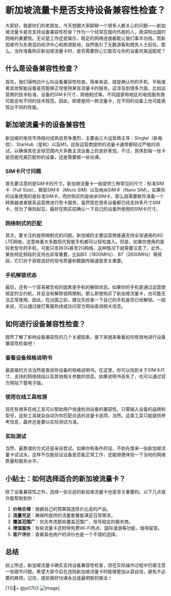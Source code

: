 # 新加坡流量卡是否支持设备兼容性检查？

大家好，我是你们的老朋友，今天想跟大家聊聊一个很多人都关心的问题——新加坡流量卡是否支持设备兼容性检查？作为一个经常在国内外跑的人，我深知出国时网络的重要性。无论是工作还是娱乐，稳定的网络连接都能让我们事半功倍。而新加坡作为东南亚的经济中心和旅游胜地，自然吸引了无数游客和商务人士前往。那么，当你准备购买新加坡流量卡时，是否需要担心它能否与你的设备完美适配呢？

## 什么是设备兼容性检查？

首先，我们得明白什么叫设备兼容性检查。简单来说，就是确认你的手机、平板或者其他智能设备是否能够正常使用某张流量卡的服务。这涉及到很多方面，比如运营商的技术标准、设备的SIM卡尺寸、网络制式等。不同国家和地区的电信服务商可能会有不同的技术规范，因此，即使是同一款流量卡，在不同的设备上也可能表现出不同的性能。

## 新加坡流量卡的设备兼容性

新加坡的电信市场相对成熟且竞争激烈，主要由三大运营商主导：Singtel（新电信）、StarHub（星和）以及M1。这些运营商提供的流量卡通常都经过严格的测试，以确保其在全球范围内大多数主流设备上的良好表现。不过，具体到每一张卡是否能完美匹配你的设备，还是需要做一些功课。

### SIM卡尺寸问题

首先要注意的是SIM卡的尺寸。新加坡流量卡一般提供三种常见的尺寸：标准SIM卡（Full Size）、微型SIM卡（Micro SIM）以及纳米SIM卡（Nano SIM）。如果你的设备使用的是标准SIM卡，而你购买的是纳米SIM卡，那么就需要额外准备一个转换器或者联系运营商进行剪卡服务。虽然现在很多设备都已经支持多尺寸SIM卡，但为了保险起见，最好在购买前确认一下自己的设备所使用的SIM卡尺寸。

### 网络制式的匹配

其次，要关注的是网络制式的问题。新加坡的主要运营商普遍支持全球通用的4G LTE网络，这意味着大多数现代智能手机都可以轻松接入。但是，如果你使用的是较老型号的手机，可能只支持3G甚至2G网络，这种情况下就需要注意了。此外，某些特定频段的支持也非常重要，比如B3（1800MHz）、B7（2600MHz）等频段，它们对于获取良好的信号质量和数据传输速度至关重要。

### 手机解锁状态

最后，还有一个容易被忽视的因素是手机的解锁状态。如果你的手机是通过运营商绑定的合约机，并且没有解除锁网限制，那么即使购买了新加坡流量卡，也可能无法正常使用。因此，在出国之前，建议先检查一下自己的手机是否已经解锁。一般来说，可以通过拨打客服热线或访问官方网站查询相关信息。

## 如何进行设备兼容性检查？

既然了解了影响设备兼容性的几个关键因素，接下来就来看看如何有效地进行设备兼容性检查吧！

### 查看设备规格说明书

最直接的方法当然是查阅你设备的规格说明书。在这里，你可以找到关于SIM卡尺寸、支持的网络频段以及其他相关参数的信息。如果说明书丢失了，也可以通过官方网站下载电子版。

### 使用在线工具检测

现在有很多在线工具可以帮助用户快速检测设备的兼容性。只需输入设备的品牌和型号，这些工具就会自动为你匹配合适的流量卡选项。当然，这类工具只能提供参考信息，最终还是要以实际测试为准。

### 实际测试

当然，最靠谱的方式还是亲自尝试。如果你有条件的话，不妨先借来一张新加坡流量卡试试水。这样不仅能验证设备是否能正常工作，还能顺便体验一下当地的网络质量和服务水平。

## 小贴士：如何选择适合的新加坡流量卡？

除了设备兼容性之外，选择一张合适的新加坡流量卡也是至关重要的。以下几点或许能帮助到你：

1. **价格合理**：根据自己的预算挑选性价比高的产品。
2. **流量充足**：确保所提供的流量套餐能满足日常需求。
3. **覆盖范围广**：优先考虑那些覆盖范围广、信号稳定的服务商。
4. **增值服务**：有些流量卡还附带免费Wi-Fi热点、国际漫游等功能，值得留意。
5. **客户评价**：查看其他用户的评价也是一个不错的选择。

## 总结

综上所述，新加坡流量卡确实支持设备兼容性检查，但在实际操作过程中仍需注意一些细节问题。希望大家今后在选购新加坡流量卡时能够更加从容自信，避免不必要的麻烦。记住，提前做好功课永远是最明智的做法！

[TG💪+ @jx0703 ![Image](https://github.com/user-attachments/assets/dbca1d08-cadb-493c-b0ec-ad6f7a83f270)]